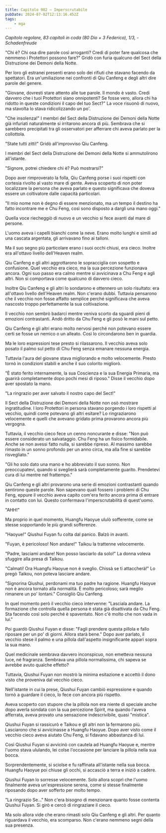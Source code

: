```yaml
---
title: Capitolo 982 – Imperscrutabile
pubDate: 2024-07-02T12:13:16.452Z
tags:
    - mga
---
```



<em>Capitolo regolare,
83 capitoli in coda (80 Dio + 3 Federico), 1/3,
-Schadenfreude</em>


"Chi è? Chi osa dire parole così arroganti? Credi di poter fare qualcosa che nemmeno i Protettori possono fare?" Gridò con furia qualcuno del Sect della Distruzione dei Demoni della Notte.


Per loro gli estranei presenti erano solo dei rifiuti che stavano facendo da spettatori. Era un'umiliazione nei confronti di Qiu Canfeng e degli altri dire parole del genere.


"Giovane, dovresti stare attento alle tue parole. Il mondo è vasto. Credi davvero che i tuoi Protettori siano onnipotenti? Se fosse vero, allora chi ha ridotto in queste condizioni il capo del tuo Sect?" La voce risuonò di nuovo, ma stavolta lo stava ridicolizzando un po'.


"Che insolenza!" I membri del Sect della Distruzione dei Demoni della Notte già infuriati naturalmente si irritarono ancora di più. Sembrava che si sarebbero precipitati tra gli osservatori per afferrare chi aveva parlato per la collottola.


"State tutti zitti!" Gridò all'improvviso Qiu Canfeng.


I membri del Sect della Distruzione dei Demoni della Notte si ammutolirono all'istante.


"Signore, potrei chiedere chi è? Può mostrarsi?"


Dopo aver rimproverato la folla, Qiu Canfeng porse i suoi rispetti con cortesia rivolto al vasto mare di gente. Aveva scoperto di non poter localizzare la persona che aveva parlato e questo significava che doveva essere un coltivatore dalle capacità particolari.


"Il mio nome non è degno di essere menzionato, ma un tempo il destino ha fatto incontrare me e Chu Feng, così sono disposto a dargli una mano oggi."


Quella voce riecheggiò di nuovo e un vecchio si fece avanti dal mare di persone.


L'uomo aveva i capelli bianchi come la neve. Erano molto lunghi e simili ad una cascata argentata, gli arrivavano fino ai talloni.


Ma il suo segno più particolare erano i suoi occhi chiusi, era cieco. Inoltre era all'ottavo livello dell'Heaven realm.


Qiu Canfeng e gli altri aggrottarono le sopracciglia con sospetto e confusione. Quel vecchio era cieco, ma la sua percezione funzionava ancora. Ogni suo passo era calmo mentre si avvicinava a Chu Feng e agli altri. Non si comportava come qualcuno di davvero cieco.


Inoltre Qiu Canfeng e gli altri lo sondarono e ottennero un solo risultato: era all'ottavo livello dell'Heaven realm. Non c'erano dubbi. Tuttavia pensarono che il vecchio non fosse affatto semplice perché significava che aveva nascosto troppo perfettamente la sua coltivazione.


Il vecchio non sembrò badarci mentre veniva scorto da sguardi pieni di emozioni contrastanti. Andò dritto da Chu Feng e gli posò le mani sul petto.


Qiu Canfeng e gli altri erano molto nervosi perché non potevano essere certi se fosse un nemico o un alleato. Così lo circondarono ben in guardia.


Ma le loro espressioni tese presto si rilassarono. Il vecchio aveva solo posato il palmo sul petto di Chu Feng senza emanare nessuna energia.


Tuttavia l'aura del giovane stava migliorando e molto velocemente. Presto tornò in condizioni stabili e anche il suo colorito migliorò.


"È stato ferito internamente, la sua Coscienza e la sua Energia Primaria, ma guarirà completamente dopo pochi mesi di riposo." Disse il vecchio  dopo aver spostato la mano.


"La ringrazio per aver salvato il nostro capo del Sect!"


Il Sect della Distruzione dei Demoni della Notte non osò mostrare ingratitudine. I loro Protettori in persona stavano porgendo i loro rispetti al vecchio, quindi come potevano gli altri esitare? Lo ringraziarono velocemente e quelli che avevano gridato prima provarono ancora più vergogna.


Tuttavia, il vecchio cieco fece un cenno noncurante e disse: "Non può essere considerato un salvataggio. Chu Feng ha un fisico formidabile. Anche se non avessi fatto nulla, si sarebbe ripreso. Al massimo sarebbe rimasto in un sonno profondo per un anno circa, ma alla fine si sarebbe risvegliato."


"Gli ho solo dato una mano e ho abbreviato il suo sonno. Non preoccupatevi, quando si sveglierà sarà completamente guarito. Prendetevi cura di lui mentre nel frattempo."


Qiu Canfeng e gli altri provarono una serie di emozioni contrastanti quando sentirono queste parole. Non sapevano quali fossero i problemi di Chu Feng, eppure il vecchio aveva capito com'era ferito ancora prima di entrare in contatto con lui. Questo confermava l'imperscrutabilità di quest'uomo.


"AHH!"


Ma proprio in quel momento, Huangfu Haoyue ululò sofferente, come se stesse sopportando le più grandi sofferenze.


"Haoyue!" Qiushui Fuyan fu colta dal panico. Balzò in avanti.


"Fuyan, è pericoloso! Non andare!" Taikou la trattenne velocemente.


"Padre, lasciami andare! Non posso lasciarlo da solo!" La donna voleva sfuggire alla presa di Taikou.


"Calmati! Ora Huangfu Haoyue non è sveglio. Chissà se ti attaccherà!" Lo pregò Taikou, non poteva lasciare andare.


"Signorina Qiushui, perdonami ma tuo padre ha ragione. Huangfu Haoyue non è ancora tornato alla normalità. È molto pericoloso; sarà meglio rimanere un po' lontani." Consigliò Qiu Canfeng.


In quel momento però il vecchio cieco intervenne: "Lasciala andare. La formazione che controlla quella persona è stata già disattivata da Chu Feng. Sta facendo così solo perché è spaventato. Non c'è molto che non vada in lui."


Poi guardò Qiushui Fuyan e disse: "Fagli prendere questa pillola e fallo riposare per un po' di giorni. Allora starà bene." Dopo aver parlato, il vecchio stese il palmo e una pillola dall'aspetto insignificante apparì sopra la sua mano.


Quel medicinale sembrava davvero inconspicuo, non emetteva nessuna luce, né fragranza. Sembrava una pillola normalissima, chi sapeva se avrebbe avuto qualche effetto?


Tuttavia, Qiushui Fuyan non mostrò la minima esitazione e accettò il dono visto che proveniva dal vecchio cieco.


Nell'istante in cui la prese, Qiushui Fuyan cambiò espressione e quando tornò a guardare il cieco, lo fece con ancora più rispetto.


Aveva scoperto con stupore che la pillola non era niente di speciale anche dopo averla sondata con la sua percezione Spirit, ma quando l'aveva afferrata, aveva provato una sensazione indescrivibile, quasi "mistica".


Qiushui Fuyan si rassicurò e Taikou e gli altri non la fermarono più. Lasciarono che si avvicinasse a Huangfu Haoyue. Dopo aver visto come il vecchio cieco aveva aiutato Chu Feng, si fidavano abbastanza di lui.


Così Qiushui Fuyan si avvicinò con cautela ad Huangfu Haoyue e, mentre l'uomo stava ululando, lei colse l'occasione per lanciare la pillola nella sua bocca.


Sorprendentemente, si sciolse e fu raffinata all'istante nella sua bocca. Huangfu Haoyue poi chiuse gli occhi, si accasciò a terra e iniziò a cadere.


Qiushui Fuyan lo sorresse velocemente. Solo allora scoprì che l'uomo finalmente aveva un'espressione serena, come si stesse finalmente riposando dopo aver sofferto per molto tempo.


"La ringrazio Se..." Non c'era bisogno di menzionare quanto fosse contenta Qiushui Fuyan. Si girò e cercò di ringraziare il cieco.


Ma solo allora vide che erano rimasti solo Qiu Canfeng e gli altri. Per quanto riguardava il vecchio, era scomparso. Non c'erano nemmeno segni della sua presenza.
                                


                                




